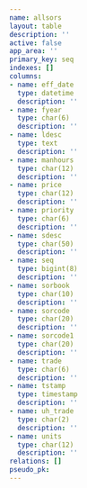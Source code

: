 ```yaml
---
name: allsors
layout: table
description: ''
active: false
app_area: ''
primary_key: seq
indexes: []
columns:
- name: eff_date
  type: datetime
  description: ''
- name: fyear
  type: char(6)
  description: ''
- name: ldesc
  type: text
  description: ''
- name: manhours
  type: char(12)
  description: ''
- name: price
  type: char(12)
  description: ''
- name: priority
  type: char(6)
  description: ''
- name: sdesc
  type: char(50)
  description: ''
- name: seq
  type: bigint(8)
  description: ''
- name: sorbook
  type: char(10)
  description: ''
- name: sorcode
  type: char(20)
  description: ''
- name: sorcode1
  type: char(20)
  description: ''
- name: trade
  type: char(6)
  description: ''
- name: tstamp
  type: timestamp
  description: ''
- name: uh_trade
  type: char(2)
  description: ''
- name: units
  type: char(12)
  description: ''
relations: []
pseudo_pk: 
---
```


